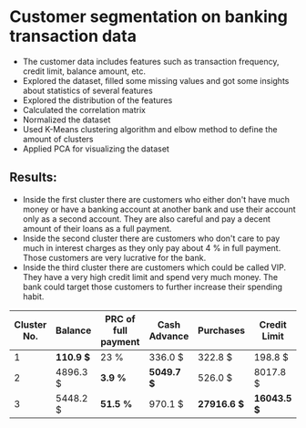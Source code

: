 # Customer segmentation on banking transaction data

* The customer data includes features such as transaction frequency, credit limit, balance amount, etc.
* Explored the dataset, filled some missing values and got some insights about statistics of several features
* Explored the distribution of the features
* Calculated the correlation matrix
* Normalized the dataset
* Used K-Means clustering algorithm and elbow method to define the amount of clusters
* Applied PCA for visualizing the dataset

## Results:

 * Inside the first cluster there are customers who either don't have much money or have a banking account at another bank and use their account only as a second account. They are also careful and pay a decent amount of their loans as a full payment.
 * Inside the second cluster there are customers who don't care to pay much in interest charges as they only pay about 4 % in full payment. Those customers are very lucrative for the bank.
 * Inside the third cluster there are customers which could be called VIP. They have a very high credit limit and spend very much money. The bank could target those customers to further increase their spending habit.

| Cluster No. | Balance | PRC of full payment | Cash Advance | Purchases | Credit Limit |
| --- | --- | --- | --- | --- | --- |
| 1 | **110.9 $** | 23 % | 336.0 $ | 322.8 $ | 198.8 $ | 3716.5 $ |
| 2 | 4896.3 $| **3.9 %** | **5049.7 $** | 526.0 $ | 8017.8 $ |
| 3 | 5448.2 $ | **51.5 %** | 970.1 $ | **27916.6 $** | **16043.5 $** |
